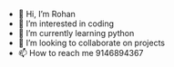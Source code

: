 - 👋 Hi, I’m Rohan
- 👀 I’m interested in coding
- 🌱 I’m currently learning python
- 💞️ I’m looking to collaborate on projects
- 📫 How to reach me 9146894367

<!---
Kamaria22/Kamaria22 is a ✨ special ✨ repository because its `README.md` (this file) appears on your GitHub profile.
You can click the Preview link to take a look at your changes.
--->
